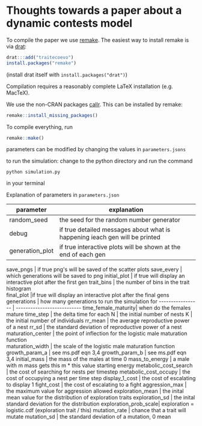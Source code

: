 # Thoughts towards a paper about a dynamic contests model

To compile the paper we use [remake](https://github.com/traitecoevo/remake).  The easiest way to install remake is via [drat](https://github.com/eddelbuettel/drat):

```r
drat:::add("traitecoevo")
install.packages("remake")
```

(install drat itself with `install.packages("drat")`)

Compilation requires a reasonably complete LaTeX installation (e.g. MacTeX).

We use the non-CRAN packages [callr](https://github.com/traitecoevo/callr).  This can be installed by remake:

```r
remake::install_missing_packages()
```

To compile everything, run

```r
remake::make()
```

parameters can be modified by changing the values in ```parameters.jsons```

to run the simulation:
change to the python directory and run the command

```
python simulation.py
```
in your terminal

Explanation of parameters in ```parameters.json```

parameter           | explanation
----------          |-------------
random_seed         | the seed for the random number generator
debug               | if true detailed messages about what is happening ieach gen will be printed
generation_plot     | if true interactive plots will be shown at the end of each gen
    
save_pngs           | if true png's will be saved of the scatter plots
save_every          | which generations will be saved to png
initial_plot        | if true will display an interactive plot after the first gen
trait_bins          | the number of bins in the trait histogram          
final_plot          |if true will display an interactive plot after the final gens
generations         | how many generations to run the simulation for
-----------------   | ---------------------------
time_female_maturity| when do the females mature
time_step           | the delta time for each
N                   | the initial number of nests
K                   | the initial number of individuals
rr_mean             | the average reproductive power of a nest
rr_sd               | the standard deviation of reproductive power of a nest
maturation_center   | the point of inflection for the logistic male maturation function  
maturation_width    | the scale of the logistic male maturation function
growth_param_a      | see ms.pdf eqn 3,4
growth_param_b      | see ms.pdf eqn 3,4
initial_mass        | the mass of the males at time 0
mass_to_energy      | a male with m mass gets this m * this value starting energy
metabolic_cost_search | the cost of searching for nests per timestep
metabolic_cost_occupy | the cost of occupying a nest per time step
display_1_cost        | the cost of escalating to display 1
fight_cost            | the cost of escalating to a fight
aggression_max        | the maximum value for aggression allowed
exploration_mean      | the inital mean value for the distribution of exploration traits
exploration_sd        | the inital standard deviation for the distribution 
exploration_prob_scale| exploration = logistic.cdf (exploration trait / this)
mutation_rate         | chance that a trait will mutate
mutation_sd           | the standard deviation of a mutation, 0 mean